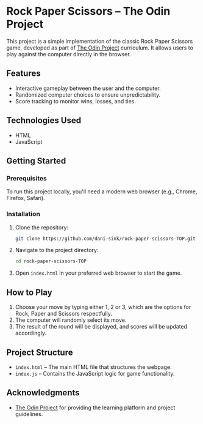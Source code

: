 # Rock Paper Scissors – The Odin Project

This project is a simple implementation of the classic Rock Paper Scissors game, developed as part of [The Odin Project](https://www.theodinproject.com/) curriculum. It allows users to play against the computer directly in the browser.

## Features

- Interactive gameplay between the user and the computer.
- Randomized computer choices to ensure unpredictability.
- Score tracking to monitor wins, losses, and ties.

## Technologies Used

- HTML
- JavaScript

## Getting Started

### Prerequisites

To run this project locally, you'll need a modern web browser (e.g., Chrome, Firefox, Safari).

### Installation

1. Clone the repository:

   ```bash
   git clone https://github.com/dani-sink/rock-paper-scissors-TOP.git
   ```

2. Navigate to the project directory:

   ```bash
   cd rock-paper-scissors-TOP
   ```

3. Open `index.html` in your preferred web browser to start the game.

## How to Play

1. Choose your move by typing either 1, 2 or 3, which are the options for Rock, Paper and Scissors respectfully.
2. The computer will randomly select its move.
3. The result of the round will be displayed, and scores will be updated accordingly.

## Project Structure

- `index.html` – The main HTML file that structures the webpage.
- `index.js` – Contains the JavaScript logic for game functionality.

## Acknowledgments

- [The Odin Project](https://www.theodinproject.com/) for providing the learning platform and project guidelines.

